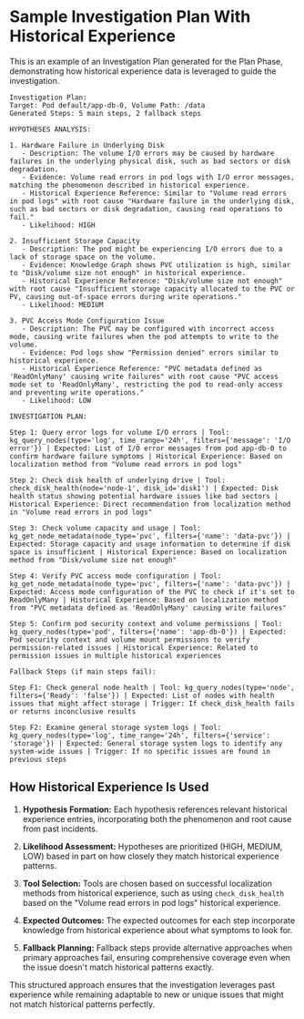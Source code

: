 # Sample Investigation Plan With Historical Experience

This is an example of an Investigation Plan generated for the Plan Phase, demonstrating how historical experience data is leveraged to guide the investigation.

```
Investigation Plan:
Target: Pod default/app-db-0, Volume Path: /data
Generated Steps: 5 main steps, 2 fallback steps

HYPOTHESES ANALYSIS:

1. Hardware Failure in Underlying Disk
   - Description: The volume I/O errors may be caused by hardware failures in the underlying physical disk, such as bad sectors or disk degradation.
   - Evidence: Volume read errors in pod logs with I/O error messages, matching the phenomenon described in historical experience.
   - Historical Experience Reference: Similar to "Volume read errors in pod logs" with root cause "Hardware failure in the underlying disk, such as bad sectors or disk degradation, causing read operations to fail."
   - Likelihood: HIGH

2. Insufficient Storage Capacity
   - Description: The pod might be experiencing I/O errors due to a lack of storage space on the volume.
   - Evidence: Knowledge Graph shows PVC utilization is high, similar to "Disk/volume size not enough" in historical experience.
   - Historical Experience Reference: "Disk/volume size not enough" with root cause "Insufficient storage capacity allocated to the PVC or PV, causing out-of-space errors during write operations."
   - Likelihood: MEDIUM

3. PVC Access Mode Configuration Issue
   - Description: The PVC may be configured with incorrect access mode, causing write failures when the pod attempts to write to the volume.
   - Evidence: Pod logs show "Permission denied" errors similar to historical experience.
   - Historical Experience Reference: "PVC metadata defined as 'ReadOnlyMany' causing write failures" with root cause "PVC access mode set to 'ReadOnlyMany', restricting the pod to read-only access and preventing write operations."
   - Likelihood: LOW

INVESTIGATION PLAN:

Step 1: Query error logs for volume I/O errors | Tool: kg_query_nodes(type='log', time_range='24h', filters={'message': 'I/O error'}) | Expected: List of I/O error messages from pod app-db-0 to confirm hardware failure symptoms | Historical Experience: Based on localization method from "Volume read errors in pod logs"

Step 2: Check disk health of underlying drive | Tool: check_disk_health(node='node-1', disk_id='disk1') | Expected: Disk health status showing potential hardware issues like bad sectors | Historical Experience: Direct recommendation from localization method in "Volume read errors in pod logs"

Step 3: Check volume capacity and usage | Tool: kg_get_node_metadata(node_type='pvc', filters={'name': 'data-pvc'}) | Expected: Storage capacity and usage information to determine if disk space is insufficient | Historical Experience: Based on localization method from "Disk/volume size not enough"

Step 4: Verify PVC access mode configuration | Tool: kg_get_node_metadata(node_type='pvc', filters={'name': 'data-pvc'}) | Expected: Access mode configuration of the PVC to check if it's set to ReadOnlyMany | Historical Experience: Based on localization method from "PVC metadata defined as 'ReadOnlyMany' causing write failures"

Step 5: Confirm pod security context and volume permissions | Tool: kg_query_nodes(type='pod', filters={'name': 'app-db-0'}) | Expected: Pod security context and volume mount permissions to verify permission-related issues | Historical Experience: Related to permission issues in multiple historical experiences

Fallback Steps (if main steps fail):

Step F1: Check general node health | Tool: kg_query_nodes(type='node', filters={'Ready': 'false'}) | Expected: List of nodes with health issues that might affect storage | Trigger: If check_disk_health fails or returns inconclusive results

Step F2: Examine general storage system logs | Tool: kg_query_nodes(type='log', time_range='24h', filters={'service': 'storage'}) | Expected: General storage system logs to identify any system-wide issues | Trigger: If no specific issues are found in previous steps
```

## How Historical Experience Is Used

1. **Hypothesis Formation:** Each hypothesis references relevant historical experience entries, incorporating both the phenomenon and root cause from past incidents.

2. **Likelihood Assessment:** Hypotheses are prioritized (HIGH, MEDIUM, LOW) based in part on how closely they match historical experience patterns.

3. **Tool Selection:** Tools are chosen based on successful localization methods from historical experience, such as using `check_disk_health` based on the "Volume read errors in pod logs" historical experience.

4. **Expected Outcomes:** The expected outcomes for each step incorporate knowledge from historical experience about what symptoms to look for.

5. **Fallback Planning:** Fallback steps provide alternative approaches when primary approaches fail, ensuring comprehensive coverage even when the issue doesn't match historical patterns exactly.

This structured approach ensures that the investigation leverages past experience while remaining adaptable to new or unique issues that might not match historical patterns perfectly.
